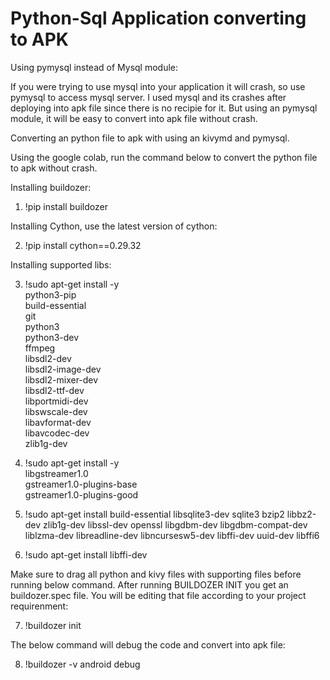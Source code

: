 # Python-Sql Application converting to APK

Using pymysql instead of Mysql module:

If you were trying to use mysql into your application it will crash, so use pymysql to access mysql server. I used mysql and its crashes after deploying into apk file since there is no recipie for it. But using an pymysql module, it will be easy to convert into apk file without crash. 


Converting an python file to apk with using an kivymd and pymysql.

Using the google colab, run the command below to convert the python file to apk without crash. 

Installing buildozer:

1) !pip install buildozer

Installing Cython, use the latest version of cython:

2) !pip install cython==0.29.32

Installing supported libs:

3) !sudo apt-get install -y \
    python3-pip \
    build-essential \
    git \
    python3 \
    python3-dev \
    ffmpeg \
    libsdl2-dev \
    libsdl2-image-dev \
    libsdl2-mixer-dev \
    libsdl2-ttf-dev \
    libportmidi-dev \
    libswscale-dev \
    libavformat-dev \
    libavcodec-dev \
    zlib1g-dev

4) !sudo apt-get install -y \
    libgstreamer1.0 \
    gstreamer1.0-plugins-base \
    gstreamer1.0-plugins-good


5) !sudo apt-get install build-essential libsqlite3-dev sqlite3 bzip2 libbz2-dev zlib1g-dev libssl-dev openssl libgdbm-dev libgdbm-compat-dev liblzma-dev libreadline-dev libncursesw5-dev libffi-dev uuid-dev libffi6

6) !sudo apt-get install libffi-dev

Make sure to drag all python and kivy files with supporting files before running below command. After running BUILDOZER INIT you get an buildozer.spec file. 
You will be editing that file according to your project requirenment:

7) !buildozer init

The below command will debug the code and convert into apk file:

8) !buildozer -v android debug
